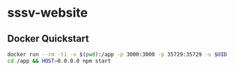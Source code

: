 # sssv-website

## Docker Quickstart

```sh
docker run --rm -ti -v $(pwd):/app -p 3000:3000 -p 35729:35729 -u $UID node:16 bash
cd /app && HOST=0.0.0.0 npm start
```

